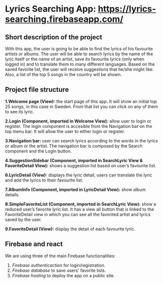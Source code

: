 # Lyrics Searching App: https://lyrics-searching.firebaseapp.com/


## Short description of the project
With this app, the user is going to be able to find the lyrics of his favourite artists or albums. The user will be able to search lyrics by the name of the lyric itself or the name of an artist, save its favourite lyrics (only when logged in) and to translate them to many different languages. Based on the saved favorite list, the user will receive suggestions that he/she might like. Also, a list of the top 5 songs in the country will be shown.


## Project file structure
**1.Welcome page (View):** the start page of this app. It will show an initial top 25 songs, in this case in Sweden. From that list you can click on any of them to see its lyric.

**2.Login (Component, imported in Welcome View):** allow user to login or register. The login component is accesible from the Navigation bar on the top menu bar. It will allow the user to either login or register.

**3.Navigation bar:** user can search lyrics according to the words in the lyrics or album or the artist. The navigation bar is composed by the Search component and the Login button.

**4.SuggestionSidebar (Component, imported in SearchLyric View & FavoriteDetail VIew):** shows a suggestion list based on user’s favourite list.

**6.LyricDetail (View):** displays the lyric detail, users can translate the lyric and add the lyrics to their favourite list.

**7.AlbumInfo (Component, imported in LyricDetail View):** show album details.

**8.SimpleFavoriteList (Component, imported in SearchLyric View):** show a reduced user’s favorite lyric list. It has a view all button that is linked to the FavoriteDetail view in which you can see all the favorited artist and lyrics saved by the user.

**9.FavoriteDetail (View):** display the detail of each favourite lyric.

## Firebase and react
We are using three of the main Firebase functionalities:
1. *Firebase authenticaction* for login/registration.
2. *Firebase database* to save users' favorite lists.
3. *Firebase hosting* to deploy the app on a public site.  
